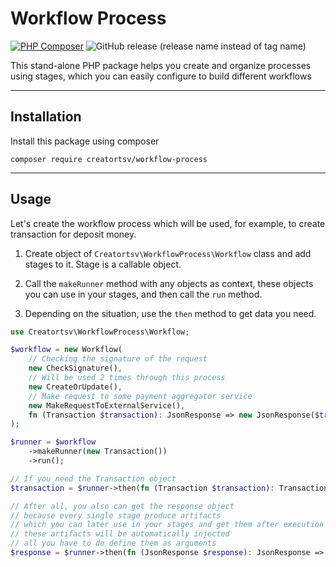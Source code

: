 # Workflow Process
[![PHP Composer](https://github.com/creatortsv/workflow/actions/workflows/php.yml/badge.svg)](https://github.com/creatortsv/workflow/actions/workflows/php.yml)
![GitHub release (release name instead of tag name)](https://img.shields.io/github/v/release/creatortsv/workflow-process?include_prereleases)

This stand-alone PHP package helps you create and organize processes using stages, which you can easily configure to build different workflows
***
## Installation
Install this package using composer
```
composer require creatortsv/workflow-process
```
***

## Usage
Let's create the workflow process which will be used, for example, to create transaction for deposit money.

1. Create object of ```Creatortsv\WorkflowProcess\Workflow``` class and add stages to it. Stage is a callable object.

2. Call the ```makeRunner``` method with any objects as context, these objects you can use in your stages, and then call the ```run``` method.
3. Depending on the situation, use the ```then``` method to get data you need.
```php
use Creatortsv\WorkflowProcess\Workflow;

$workflow = new Workflow(
    // Checking the signature of the request
    new CheckSignature(),
    // Will be used 2 times through this process
    new CreateOrUpdate(),
    // Make request to some payment aggregator service
    new MakeRequestToExternalService(),
    fn (Transaction $transaction): JsonResponse => new JsonResponse($transaction),
);

$runner = $workflow
    ->makeRunner(new Transaction())
    ->run();

// If you need the Transaction object
$transaction = $runner->then(fn (Transaction $transaction): Transaction => $transaction);

// After all, you also can get the response object
// because every single stage produce artifacts
// which you can later use in your stages and get them after execution
// these artifacts will be automatically injected
// all you have to do define them as arguments
$response = $runner->then(fn (JsonResponse $response): JsonResponse => $response);
```
